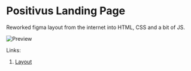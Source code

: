 # Positivus Landing Page
Reworked figma layout from the internet into HTML, CSS and a bit of JS.

![Preview](https://public-files.gumroad.com/hf7vbq6lfdzic8z1fucv61k4oims)

Links:
  1. [Layout](https://www.figma.com/design/STneual0Nu4hDpD21e3bc0/Positivus-Landing-Page-Design--Community-?node-id=25-145&p=f&t=RZ8xlsndzaNaSp7T-0)
